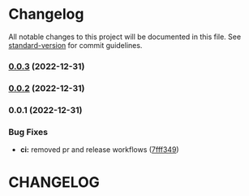 # Changelog

All notable changes to this project will be documented in this file. See [standard-version](https://github.com/conventional-changelog/standard-version) for commit guidelines.

### [0.0.3](https://github.com/srmcguirt/renovate-config/compare/v0.0.2...v0.0.3) (2022-12-31)

### [0.0.2](https://github.com/srmcguirt/renovate-config/compare/v0.0.1...v0.0.2) (2022-12-31)

### 0.0.1 (2022-12-31)


### Bug Fixes

* **ci:** removed pr and release workflows ([7fff349](https://github.com/srmcguirt/renovate-config/commit/7fff349f7228158154815f60c30ff43a560b0499))

# CHANGELOG

